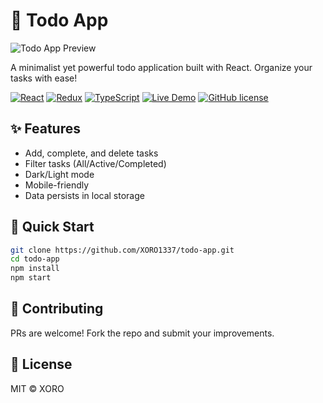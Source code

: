 # 📝 Todo App

![Todo App Preview](https://i.imgur.com/JQZ1l4D.png)  

A minimalist yet powerful todo application built with React. Organize your tasks with ease!

[![React](https://img.shields.io/badge/React-20232A?style=flat&logo=react)](https://reactjs.org/)
[![Redux](https://img.shields.io/badge/Redux-764ABC?style=flat&logo=redux)](https://redux.js.org/)
[![TypeScript](https://img.shields.io/badge/TypeScript-3178C6?style=flat&logo=typescript)](https://www.typescriptlang.org/)
[![Live Demo](https://img.shields.io/badge/demo-live-green)](https://xoro1337.github.io/todo-app/)
[![GitHub license](https://img.shields.io/github/license/XORO1337/todo-app)](https://github.com/XORO1337/todo-app/blob/main/LICENSE)


## ✨ Features
- Add, complete, and delete tasks
- Filter tasks (All/Active/Completed)
- Dark/Light mode
- Mobile-friendly
- Data persists in local storage

## 🚀 Quick Start
```bash
git clone https://github.com/XORO1337/todo-app.git
cd todo-app
npm install
npm start
```
## 🤝 Contributing
PRs are welcome! Fork the repo and submit your improvements.

## 📜 License
MIT © XORO
